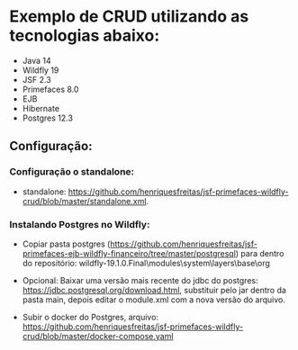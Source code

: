# Exemplo de CRUD utilizando as tecnologias abaixo:
- Java 14
- Wildfly 19
- JSF 2.3
- Primefaces 8.0
- EJB
- Hibernate
- Postgres 12.3

## Configuração:

### Configuração o standalone:
- standalone: https://github.com/henriquesfreitas/jsf-primefaces-wildfly-crud/blob/master/standalone.xml.

### Instalando Postgres no Wildfly:
- Copiar pasta postgres (https://github.com/henriquesfreitas/jsf-primefaces-ejb-wildfly-financeiro/tree/master/postgresql) para dentro do repositório: wildfly-19.1.0.Final\modules\system\layers\base\org
- Opcional: Baixar uma versão mais recente do jdbc do postgres: https://jdbc.postgresql.org/download.html, substituir pelo jar dentro da pasta main, depois editar o module.xml com a nova versão do arquivo.

- Subir o docker do Postgres, arquivo: https://github.com/henriquesfreitas/jsf-primefaces-wildfly-crud/blob/master/docker-compose.yaml
